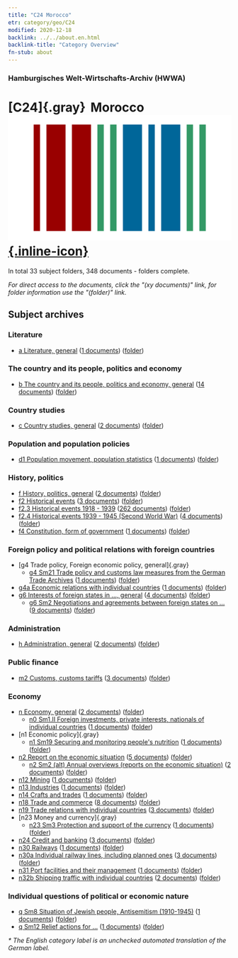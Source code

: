```yaml
---
title: "C24 Morocco"
etr: category/geo/C24
modified: 2020-12-18
backlink: ../../about.en.html
backlink-title: "Category Overview"
fn-stub: about
---
```


### Hamburgisches Welt-Wirtschafts-Archiv (HWWA)
# [C24]{.gray}&#8201; Morocco&#160; [![Wikidata item](/images/Wikidata-logo.svg){.inline-icon}](http://www.wikidata.org/entity/Q1028)





In total 33 subject folders, 348 documents - folders complete.

_For direct access to the documents, click the "(xy documents)" link, for folder information use the "(folder)" link._

## Subject archives



### Literature

- [a Literature, general](../../../subject/about.en.html#a) (<a href="https://dfg-viewer.de/show/?tx_dlf[id]=https://pm20.zbw.eu/mets/sh/1413xx/141356/1423xx/142393/public.mets.en.xml" target="_blank">1 documents</a>) ([folder](http://purl.org/pressemappe20/folder/sh/141356,142393))

### The country and its people, politics and economy

- [b The country and its people, politics and economy, general](../../../subject/about.en.html#b) (<a href="https://dfg-viewer.de/show/?tx_dlf[id]=https://pm20.zbw.eu/mets/sh/1413xx/141356/1441xx/144196/public.mets.en.xml" target="_blank">14 documents</a>) ([folder](http://purl.org/pressemappe20/folder/sh/141356,144196))

### Country studies

- [c Country studies, general](../../../subject/about.en.html#c) (<a href="https://dfg-viewer.de/show/?tx_dlf[id]=https://pm20.zbw.eu/mets/sh/1413xx/141356/1441xx/144199/public.mets.en.xml" target="_blank">2 documents</a>) ([folder](http://purl.org/pressemappe20/folder/sh/141356,144199))

### Population and population policies

- [d1 Population movement, population statistics](../../../subject/about.en.html#d1) (<a href="https://dfg-viewer.de/show/?tx_dlf[id]=https://pm20.zbw.eu/mets/sh/1413xx/141356/1442xx/144222/public.mets.en.xml" target="_blank">1 documents</a>) ([folder](http://purl.org/pressemappe20/folder/sh/141356,144222))

### History, politics

- [f History, politics, general](../../../subject/about.en.html#f) (<a href="https://dfg-viewer.de/show/?tx_dlf[id]=https://pm20.zbw.eu/mets/sh/1413xx/141356/1442xx/144282/public.mets.en.xml" target="_blank">2 documents</a>) ([folder](http://purl.org/pressemappe20/folder/sh/141356,144282))
- [f2 Historical events](../../../subject/about.en.html#f2) (<a href="https://dfg-viewer.de/show/?tx_dlf[id]=https://pm20.zbw.eu/mets/sh/1413xx/141356/1442xx/144286/public.mets.en.xml" target="_blank">3 documents</a>) ([folder](http://purl.org/pressemappe20/folder/sh/141356,144286))
- [f2.3 Historical events 1918 - 1939](../../../subject/about.en.html#f2.3) (<a href="https://dfg-viewer.de/show/?tx_dlf[id]=https://pm20.zbw.eu/mets/sh/1413xx/141356/1813xx/181391/public.mets.en.xml" target="_blank">262 documents</a>) ([folder](http://purl.org/pressemappe20/folder/sh/141356,181391))
- [f2.4 Historical events 1939 - 1945 (Second World War)](../../../subject/about.en.html#f2.4) (<a href="https://dfg-viewer.de/show/?tx_dlf[id]=https://pm20.zbw.eu/mets/sh/1413xx/141356/1813xx/181361/public.mets.en.xml" target="_blank">4 documents</a>) ([folder](http://purl.org/pressemappe20/folder/sh/141356,181361))
- [f4 Constitution, form of government](../../../subject/about.en.html#f4) (<a href="https://dfg-viewer.de/show/?tx_dlf[id]=https://pm20.zbw.eu/mets/sh/1413xx/141356/1443xx/144355/public.mets.en.xml" target="_blank">1 documents</a>) ([folder](http://purl.org/pressemappe20/folder/sh/141356,144355))

### Foreign policy and political relations with foreign countries

- [g4 Trade policy, Foreign economic policy, general]{.gray}
  - [g4 Sm21 Trade policy and customs law measures from the German Trade Archives](../../../subject/about.en.html#g4_Sm21) (<a href="https://dfg-viewer.de/show/?tx_dlf[id]=https://pm20.zbw.eu/mets/sh/1413xx/141356/1444xx/144492/public.mets.en.xml" target="_blank">1 documents</a>) ([folder](http://purl.org/pressemappe20/folder/sh/141356,144492))
- [g4a Economic relations with individual countries](../../../subject/about.en.html#g4a) (<a href="https://dfg-viewer.de/show/?tx_dlf[id]=https://pm20.zbw.eu/mets/sh/1413xx/141356/1445xx/144531/public.mets.en.xml" target="_blank">1 documents</a>) ([folder](http://purl.org/pressemappe20/folder/sh/141356,144531))
- [g6 Interests of foreign states in ..., general](../../../subject/about.en.html#g6) (<a href="https://dfg-viewer.de/show/?tx_dlf[id]=https://pm20.zbw.eu/mets/sh/1413xx/141356/1445xx/144565/public.mets.en.xml" target="_blank">4 documents</a>) ([folder](http://purl.org/pressemappe20/folder/sh/141356,144565))
  - [g6 Sm2 Negotiations and agreements between foreign states on ...](../../../subject/about.en.html#g6_Sm2) (<a href="https://dfg-viewer.de/show/?tx_dlf[id]=https://pm20.zbw.eu/mets/sh/1413xx/141356/1445xx/144567/public.mets.en.xml" target="_blank">9 documents</a>) ([folder](http://purl.org/pressemappe20/folder/sh/141356,144567))

### Administration

- [h Administration, general](../../../subject/about.en.html#h) (<a href="https://dfg-viewer.de/show/?tx_dlf[id]=https://pm20.zbw.eu/mets/sh/1413xx/141356/1446xx/144659/public.mets.en.xml" target="_blank">2 documents</a>) ([folder](http://purl.org/pressemappe20/folder/sh/141356,144659))

### Public finance

- [m2 Customs, customs tariffs](../../../subject/about.en.html#m2) (<a href="https://dfg-viewer.de/show/?tx_dlf[id]=https://pm20.zbw.eu/mets/sh/1413xx/141356/1448xx/144850/public.mets.en.xml" target="_blank">3 documents</a>) ([folder](http://purl.org/pressemappe20/folder/sh/141356,144850))

### Economy

- [n Economy, general](../../../subject/about.en.html#n) (<a href="https://dfg-viewer.de/show/?tx_dlf[id]=https://pm20.zbw.eu/mets/sh/1413xx/141356/1449xx/144930/public.mets.en.xml" target="_blank">2 documents</a>) ([folder](http://purl.org/pressemappe20/folder/sh/141356,144930))
  - [n0 Sm1.II Foreign investments, private interests, nationals of individual countries](../../../subject/about.en.html#n0_Sm1.II) (<a href="https://dfg-viewer.de/show/?tx_dlf[id]=https://pm20.zbw.eu/mets/sh/1413xx/141356/1457xx/145775/public.mets.en.xml" target="_blank">1 documents</a>) ([folder](http://purl.org/pressemappe20/folder/sh/141356,145775))
- [n1 Economic policy]{.gray}
  - [n1 Sm19 Securing and monitoring people's nutrition](../../../subject/about.en.html#n1_Sm19) (<a href="https://dfg-viewer.de/show/?tx_dlf[id]=https://pm20.zbw.eu/mets/sh/1413xx/141356/1449xx/144952/public.mets.en.xml" target="_blank">1 documents</a>) ([folder](http://purl.org/pressemappe20/folder/sh/141356,144952))
- [n2 Report on the economic situation](../../../subject/about.en.html#n2) (<a href="https://dfg-viewer.de/show/?tx_dlf[id]=https://pm20.zbw.eu/mets/sh/1413xx/141356/1449xx/144972/public.mets.en.xml" target="_blank">5 documents</a>) ([folder](http://purl.org/pressemappe20/folder/sh/141356,144972))
  - [n2 Sm2 (alt) Annual overviews (reports on the economic situation)](../../../subject/about.en.html#n2_Sm2_(alt)) (<a href="https://dfg-viewer.de/show/?tx_dlf[id]=https://pm20.zbw.eu/mets/sh/1413xx/141356/1449xx/144974/public.mets.en.xml" target="_blank">2 documents</a>) ([folder](http://purl.org/pressemappe20/folder/sh/141356,144974))
- [n12 Mining](../../../subject/about.en.html#n12) (<a href="https://dfg-viewer.de/show/?tx_dlf[id]=https://pm20.zbw.eu/mets/sh/1413xx/141356/1450xx/145083/public.mets.en.xml" target="_blank">1 documents</a>) ([folder](http://purl.org/pressemappe20/folder/sh/141356,145083))
- [n13 Industries](../../../subject/about.en.html#n13) (<a href="https://dfg-viewer.de/show/?tx_dlf[id]=https://pm20.zbw.eu/mets/sh/1413xx/141356/1450xx/145098/public.mets.en.xml" target="_blank">1 documents</a>) ([folder](http://purl.org/pressemappe20/folder/sh/141356,145098))
- [n14 Crafts and trades](../../../subject/about.en.html#n14) (<a href="https://dfg-viewer.de/show/?tx_dlf[id]=https://pm20.zbw.eu/mets/sh/1413xx/141356/1451xx/145135/public.mets.en.xml" target="_blank">1 documents</a>) ([folder](http://purl.org/pressemappe20/folder/sh/141356,145135))
- [n18 Trade and commerce](../../../subject/about.en.html#n18) (<a href="https://dfg-viewer.de/show/?tx_dlf[id]=https://pm20.zbw.eu/mets/sh/1413xx/141356/1452xx/145262/public.mets.en.xml" target="_blank">8 documents</a>) ([folder](http://purl.org/pressemappe20/folder/sh/141356,145262))
- [n19 Trade relations with individual countries](../../../subject/about.en.html#n19) (<a href="https://dfg-viewer.de/show/?tx_dlf[id]=https://pm20.zbw.eu/mets/sh/1413xx/141356/1452xx/145289/public.mets.en.xml" target="_blank">3 documents</a>) ([folder](http://purl.org/pressemappe20/folder/sh/141356,145289))
- [n23 Money and currency]{.gray}
  - [n23 Sm3 Protection and support of the currency](../../../subject/about.en.html#n23_Sm3) (<a href="https://dfg-viewer.de/show/?tx_dlf[id]=https://pm20.zbw.eu/mets/sh/1413xx/141356/1618xx/161805/public.mets.en.xml" target="_blank">1 documents</a>) ([folder](http://purl.org/pressemappe20/folder/sh/141356,161805))
- [n24 Credit and banking](../../../subject/about.en.html#n24) (<a href="https://dfg-viewer.de/show/?tx_dlf[id]=https://pm20.zbw.eu/mets/sh/1413xx/141356/1453xx/145339/public.mets.en.xml" target="_blank">3 documents</a>) ([folder](http://purl.org/pressemappe20/folder/sh/141356,145339))
- [n30 Railways](../../../subject/about.en.html#n30) (<a href="https://dfg-viewer.de/show/?tx_dlf[id]=https://pm20.zbw.eu/mets/sh/1413xx/141356/1455xx/145531/public.mets.en.xml" target="_blank">1 documents</a>) ([folder](http://purl.org/pressemappe20/folder/sh/141356,145531))
- [n30a Individual railway lines, including planned ones](../../../subject/about.en.html#n30a) (<a href="https://dfg-viewer.de/show/?tx_dlf[id]=https://pm20.zbw.eu/mets/sh/1413xx/141356/1455xx/145556/public.mets.en.xml" target="_blank">3 documents</a>) ([folder](http://purl.org/pressemappe20/folder/sh/141356,145556))
- [n31 Port facilities and their management](../../../subject/about.en.html#n31) (<a href="https://dfg-viewer.de/show/?tx_dlf[id]=https://pm20.zbw.eu/mets/sh/1413xx/141356/1455xx/145563/public.mets.en.xml" target="_blank">1 documents</a>) ([folder](http://purl.org/pressemappe20/folder/sh/141356,145563))
- [n32b Shipping traffic with individual countries](../../../subject/about.en.html#n32b) (<a href="https://dfg-viewer.de/show/?tx_dlf[id]=https://pm20.zbw.eu/mets/sh/1413xx/141356/1456xx/145645/public.mets.en.xml" target="_blank">2 documents</a>) ([folder](http://purl.org/pressemappe20/folder/sh/141356,145645))

### Individual questions of political or economic nature

- [q Sm8 Situation of Jewish people, Antisemitism (1910-1945)](../../../subject/about.en.html#q_Sm8) (<a href="https://dfg-viewer.de/show/?tx_dlf[id]=https://pm20.zbw.eu/mets/sh/1413xx/141356/1459xx/145952/public.mets.en.xml" target="_blank">1 documents</a>) ([folder](http://purl.org/pressemappe20/folder/sh/141356,145952))
- [q Sm12 Relief actions for ...](../../../subject/about.en.html#q_Sm12) (<a href="https://dfg-viewer.de/show/?tx_dlf[id]=https://pm20.zbw.eu/mets/sh/1413xx/141356/1604xx/160417/public.mets.en.xml" target="_blank">1 documents</a>) ([folder](http://purl.org/pressemappe20/folder/sh/141356,160417))


_* The English category label is an unchecked automated translation of the German label._

